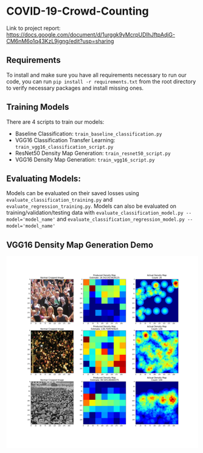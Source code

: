 # COVID-19-Crowd-Counting

Link to project report: https://docs.google.com/document/d/1urggk9yMcrpUDIhJftpAdjG-CM6nM6o1q43KzL9jgng/edit?usp=sharing

## Requirements
To install and make sure you have all requirements necessary to run our code, you can run `pip install -r requirements.txt` from the root directory to verify necessary packages and install missing ones.

## Training Models
There are 4 scripts to train our models:
- Baseline Classification: `train_baseline_classification.py`
- VGG16 Classification Transfer Learning: `train_vgg16_classification_script.py`
- ResNet50 Density Map Generation: `train_resnet50_script.py`
- VGG16 Density Map Generation: `train_vgg16_script.py`

## Evaluating Models:
Models can be evaluated on their saved losses using `evaluate_classification_training.py` and `evaluate_regression_training.py`. Models can also be evaluated on training/validation/testing data with `evaluate_classification_model.py --model='model_name'` and `evaluate_classification_regression_model.py --model='model_name'`

## VGG16 Density Map Generation Demo
![Alt text](results/vgg16_den_map_demo.png?raw=true)

